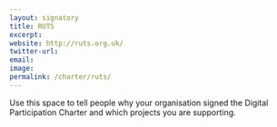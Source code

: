 ```yaml
---
layout: signatory
title: RUTS
excerpt: 
website: http://ruts.org.uk/
twitter-url: 
email: 
image: 
permalink: /charter/ruts/
---
```


Use this space to tell people why your organisation signed the Digital Participation Charter and which projects you are supporting.
